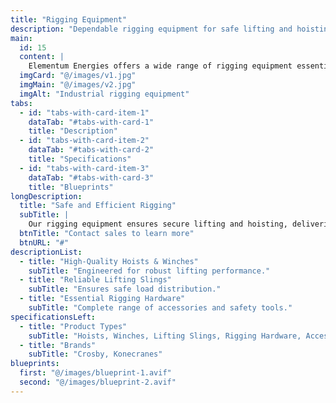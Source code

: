 ```yaml
---
title: "Rigging Equipment"
description: "Dependable rigging equipment for safe lifting and hoisting operations."
main:
  id: 15
  content: |
    Elementum Energies offers a wide range of rigging equipment essential for safe and efficient lifting and hoisting tasks. Our products are engineered to meet the highest standards of quality and performance.
  imgCard: "@/images/v1.jpg"
  imgMain: "@/images/v2.jpg"
  imgAlt: "Industrial rigging equipment"
tabs:
  - id: "tabs-with-card-item-1"
    dataTab: "#tabs-with-card-1"
    title: "Description"
  - id: "tabs-with-card-item-2"
    dataTab: "#tabs-with-card-2"
    title: "Specifications"
  - id: "tabs-with-card-item-3"
    dataTab: "#tabs-with-card-3"
    title: "Blueprints"
longDescription:
  title: "Safe and Efficient Rigging"
  subTitle: |
    Our rigging equipment ensures secure lifting and hoisting, delivering reliability and safety for all your industrial operations.
  btnTitle: "Contact sales to learn more"
  btnURL: "#"
descriptionList:
  - title: "High-Quality Hoists & Winches"
    subTitle: "Engineered for robust lifting performance."
  - title: "Reliable Lifting Slings"
    subTitle: "Ensures safe load distribution."
  - title: "Essential Rigging Hardware"
    subTitle: "Complete range of accessories and safety tools."
specificationsLeft:
  - title: "Product Types"
    subTitle: "Hoists, Winches, Lifting Slings, Rigging Hardware, Accessories, Safety Tools"
  - title: "Brands"
    subTitle: "Crosby, Konecranes"
blueprints:
  first: "@/images/blueprint-1.avif"
  second: "@/images/blueprint-2.avif"
---
```

